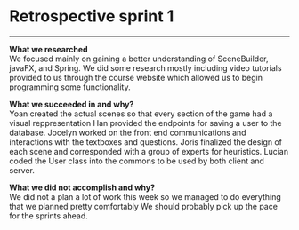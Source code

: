 # Retrospective sprint 1

---

**What we researched** \
We focused mainly on gaining a better understanding of SceneBuilder, javaFX, and Spring.
We did some research mostly including video tutorials provided to us through the course website which allowed us to begin programming some functionality.

**What we succeeded in and why?** \
Yoan created the actual scenes so that every section of the game had a visual reppresentation
Han provided the endpoints for saving a user to the database.
Jocelyn worked on the front end communications and interactions with the textboxes and questions.
Joris finalized the design of each scene and corresponded with a group of experts for heuristics.
Lucian coded the User class into the commons to be used by both client and server.

**What we did not accomplish and why?** \
We did not a plan a lot of work this week so we managed to do everything that we planned pretty comfortably
We should probably pick up the pace for the sprints ahead.